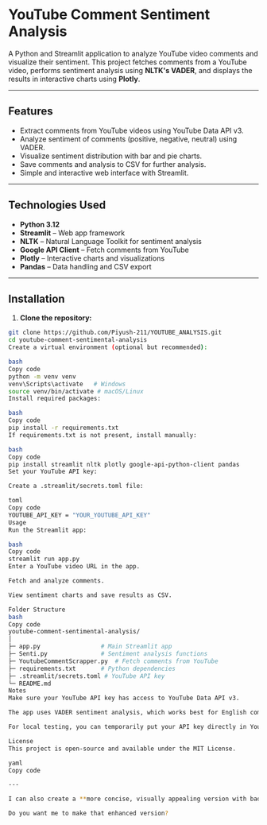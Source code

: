 # YouTube Comment Sentiment Analysis

A Python and Streamlit application to analyze YouTube video comments and visualize their sentiment. This project fetches comments from a YouTube video, performs sentiment analysis using **NLTK's VADER**, and displays the results in interactive charts using **Plotly**.

---

## Features

- Extract comments from YouTube videos using YouTube Data API v3.
- Analyze sentiment of comments (positive, negative, neutral) using VADER.
- Visualize sentiment distribution with bar and pie charts.
- Save comments and analysis to CSV for further analysis.
- Simple and interactive web interface with Streamlit.

---

## Technologies Used

- **Python 3.12**
- **Streamlit** – Web app framework
- **NLTK** – Natural Language Toolkit for sentiment analysis
- **Google API Client** – Fetch comments from YouTube
- **Plotly** – Interactive charts and visualizations
- **Pandas** – Data handling and CSV export

---

## Installation

1. **Clone the repository:**

```bash
git clone https://github.com/Piyush-211/YOUTUBE_ANALYSIS.git
cd youtube-comment-sentimental-analysis
Create a virtual environment (optional but recommended):

bash
Copy code
python -m venv venv
venv\Scripts\activate   # Windows
source venv/bin/activate # macOS/Linux
Install required packages:

bash
Copy code
pip install -r requirements.txt
If requirements.txt is not present, install manually:

bash
Copy code
pip install streamlit nltk plotly google-api-python-client pandas
Set your YouTube API key:

Create a .streamlit/secrets.toml file:

toml
Copy code
YOUTUBE_API_KEY = "YOUR_YOUTUBE_API_KEY"
Usage
Run the Streamlit app:

bash
Copy code
streamlit run app.py
Enter a YouTube video URL in the app.

Fetch and analyze comments.

View sentiment charts and save results as CSV.

Folder Structure
bash
Copy code
youtube-comment-sentimental-analysis/
│
├─ app.py                 # Main Streamlit app
├─ Senti.py               # Sentiment analysis functions
├─ YoutubeCommentScrapper.py  # Fetch comments from YouTube
├─ requirements.txt       # Python dependencies
├─ .streamlit/secrets.toml # YouTube API key
└─ README.md
Notes
Make sure your YouTube API key has access to YouTube Data API v3.

The app uses VADER sentiment analysis, which works best for English comments.

For local testing, you can temporarily put your API key directly in YoutubeCommentScrapper.py if you don’t want to use st.secrets.

License
This project is open-source and available under the MIT License.

yaml
Copy code

---

I can also create a **more concise, visually appealing version with badges and GIF demo placeholders** if you want your GitHub repo to look very professional.  

Do you want me to make that enhanced version?
